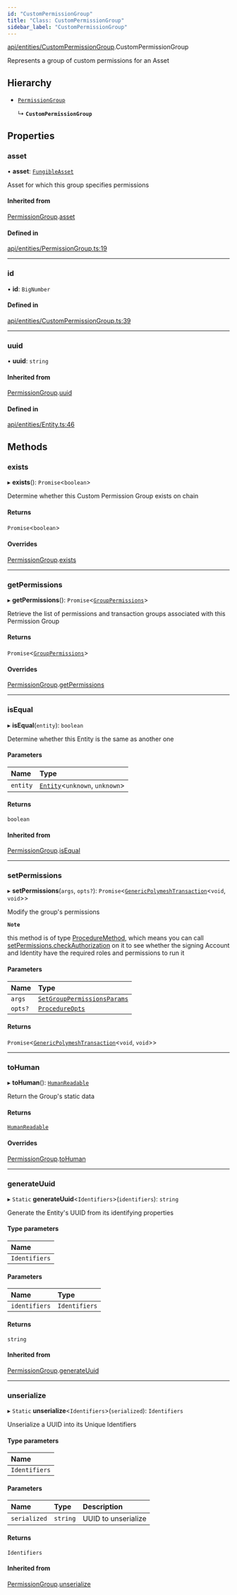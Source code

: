 ```yaml
---
id: "CustomPermissionGroup"
title: "Class: CustomPermissionGroup"
sidebar_label: "CustomPermissionGroup"
---
```


[api/entities/CustomPermissionGroup](../../../../modules/API/Entities/CustomPermissionGroup/CustomPermissionGroup.md).CustomPermissionGroup

Represents a group of custom permissions for an Asset

## Hierarchy

- [`PermissionGroup`](../PermissionGroup/PermissionGroup.md)

  ↳ **`CustomPermissionGroup`**

## Properties

### asset

• **asset**: [`FungibleAsset`](../Asset/Fungible/FungibleAsset.md)

Asset for which this group specifies permissions

#### Inherited from

[PermissionGroup](../PermissionGroup/PermissionGroup.md).[asset](../PermissionGroup/PermissionGroup.md#asset)

#### Defined in

[api/entities/PermissionGroup.ts:19](https://github.com/PolymeshAssociation/polymesh-sdk/blob/372a67e5d/src/api/entities/PermissionGroup.ts#L19)

___

### id

• **id**: `BigNumber`

#### Defined in

[api/entities/CustomPermissionGroup.ts:39](https://github.com/PolymeshAssociation/polymesh-sdk/blob/372a67e5d/src/api/entities/CustomPermissionGroup.ts#L39)

___

### uuid

• **uuid**: `string`

#### Inherited from

[PermissionGroup](../PermissionGroup/PermissionGroup.md).[uuid](../PermissionGroup/PermissionGroup.md#uuid)

#### Defined in

[api/entities/Entity.ts:46](https://github.com/PolymeshAssociation/polymesh-sdk/blob/372a67e5d/src/api/entities/Entity.ts#L46)

## Methods

### exists

▸ **exists**(): `Promise`<`boolean`\>

Determine whether this Custom Permission Group exists on chain

#### Returns

`Promise`<`boolean`\>

#### Overrides

[PermissionGroup](../PermissionGroup/PermissionGroup.md).[exists](../PermissionGroup/PermissionGroup.md#exists)

___

### getPermissions

▸ **getPermissions**(): `Promise`<[`GroupPermissions`](../../../../modules/Types/Types.md#grouppermissions)\>

Retrieve the list of permissions and transaction groups associated with this Permission Group

#### Returns

`Promise`<[`GroupPermissions`](../../../../modules/Types/Types.md#grouppermissions)\>

#### Overrides

[PermissionGroup](../PermissionGroup/PermissionGroup.md).[getPermissions](../PermissionGroup/PermissionGroup.md#getpermissions)

___

### isEqual

▸ **isEqual**(`entity`): `boolean`

Determine whether this Entity is the same as another one

#### Parameters

| Name | Type |
| :------ | :------ |
| `entity` | [`Entity`](../Entity/Entity.md)<`unknown`, `unknown`\> |

#### Returns

`boolean`

#### Inherited from

[PermissionGroup](../PermissionGroup/PermissionGroup.md).[isEqual](../PermissionGroup/PermissionGroup.md#isequal)

___

### setPermissions

▸ **setPermissions**(`args`, `opts?`): `Promise`<[`GenericPolymeshTransaction`](../../../../modules/Types/Types.md#genericpolymeshtransaction)<`void`, `void`\>\>

Modify the group's permissions

**`Note`**

 this method is of type [ProcedureMethod](../../../../interfaces/Types/ProcedureMethod/ProcedureMethod.md), which means you can call [setPermissions.checkAuthorization](../../../../interfaces/Types/ProcedureMethod/ProcedureMethod.md#checkauthorization)
  on it to see whether the signing Account and Identity have the required roles and permissions to run it

#### Parameters

| Name | Type |
| :------ | :------ |
| `args` | [`SetGroupPermissionsParams`](../../../../interfaces/API/Procedures/Types/SetGroupPermissionsParams/SetGroupPermissionsParams.md) |
| `opts?` | [`ProcedureOpts`](../../../../interfaces/Types/ProcedureOpts/ProcedureOpts.md) |

#### Returns

`Promise`<[`GenericPolymeshTransaction`](../../../../modules/Types/Types.md#genericpolymeshtransaction)<`void`, `void`\>\>

___

### toHuman

▸ **toHuman**(): [`HumanReadable`](../../../../interfaces/API/Entities/CustomPermissionGroup/HumanReadable/HumanReadable.md)

Return the Group's static data

#### Returns

[`HumanReadable`](../../../../interfaces/API/Entities/CustomPermissionGroup/HumanReadable/HumanReadable.md)

#### Overrides

[PermissionGroup](../PermissionGroup/PermissionGroup.md).[toHuman](../PermissionGroup/PermissionGroup.md#tohuman)

___

### generateUuid

▸ `Static` **generateUuid**<`Identifiers`\>(`identifiers`): `string`

Generate the Entity's UUID from its identifying properties

#### Type parameters

| Name |
| :------ |
| `Identifiers` |

#### Parameters

| Name | Type |
| :------ | :------ |
| `identifiers` | `Identifiers` |

#### Returns

`string`

#### Inherited from

[PermissionGroup](../PermissionGroup/PermissionGroup.md).[generateUuid](../PermissionGroup/PermissionGroup.md#generateuuid)

___

### unserialize

▸ `Static` **unserialize**<`Identifiers`\>(`serialized`): `Identifiers`

Unserialize a UUID into its Unique Identifiers

#### Type parameters

| Name |
| :------ |
| `Identifiers` |

#### Parameters

| Name | Type | Description |
| :------ | :------ | :------ |
| `serialized` | `string` | UUID to unserialize |

#### Returns

`Identifiers`

#### Inherited from

[PermissionGroup](../PermissionGroup/PermissionGroup.md).[unserialize](../PermissionGroup/PermissionGroup.md#unserialize)
